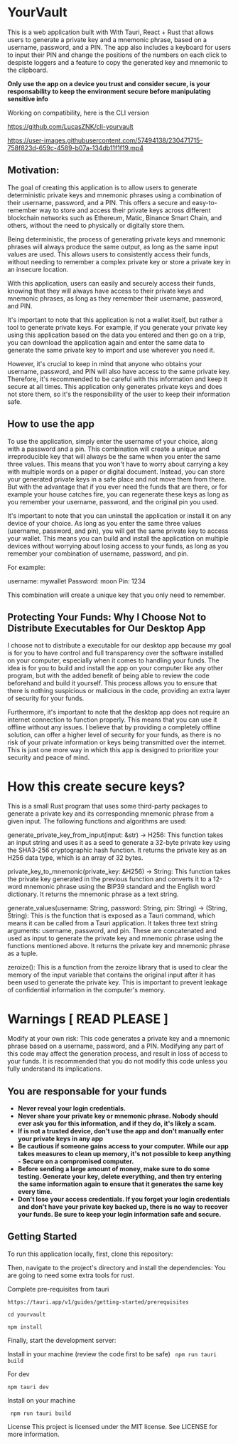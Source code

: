 # YourVault

This is a web application built with With Tauri, React + Rust that allows users to generate a private key and a mnemonic phrase, based on a username, password, and a PIN. The app also includes a keyboard for users to input their PIN and change the positions of the numbers on each click to despiste loggers and a feature to copy the generated key and mnemonic to the clipboard.

**Only use the app on a device you trust and consider secure, is your responsability to keep the environment secure before manipulating sensitive info**


Working on compatibility, here is the CLI version

https://github.com/LucasZNK/cli-yourvault

https://user-images.githubusercontent.com/57494138/230471715-758f823d-659c-4589-b07a-134db11f1f19.mp4

## Motivation:

The goal of creating this application is to allow users to generate deterministic private keys and mnemonic phrases using a combination of their username, password, and a PIN. This offers a secure and easy-to-remember way to store and access their private keys across different blockchain networks such as Ethereum, Matic, Binance Smart Chain, and others, without the need to physically or digitally store them.

Being deterministic, the process of generating private keys and mnemonic phrases will always produce the same output, as long as the same input values are used. This allows users to consistently access their funds, without needing to remember a complex private key or store a private key in an insecure location.

With this application, users can easily and securely access their funds, knowing that they will always have access to their private keys and mnemonic phrases, as long as they remember their username, password, and PIN.

It's important to note that this application is not a wallet itself, but rather a tool to generate private keys. For example, if you generate your private key using this application based on the data you entered and then go on a trip, you can download the application again and enter the same data to generate the same private key to import and use wherever you need it.

However, it's crucial to keep in mind that anyone who obtains your username, password, and PIN will also have access to the same private key. Therefore, it's recommended to be careful with this information and keep it secure at all times. This application only generates private keys and does not store them, so it's the responsibility of the user to keep their information safe.

## How to use the app

To use the application, simply enter the username of your choice, along with a password and a pin. This combination will create a unique and irreproducible key that will always be the same when you enter the same three values. This means that you won't have to worry about carrying a key with multiple words on a paper or digital document. Instead, you can store your generated private keys in a safe place and not move them from there. But with the advantage that if you ever need the funds that are there, or for example your house catches fire, you can regenerate these keys as long as you remember your username, password, and the original pin you used.

It's important to note that you can uninstall the application or install it on any device of your choice. As long as you enter the same three values (username, password, and pin), you will get the same private key to access your wallet. This means you can build and install the application on multiple devices without worrying about losing access to your funds, as long as you remember your combination of username, password, and pin.

For example:

username: mywallet
Password: moon
Pin: 1234

This combination will create a unique key that you only need to remember.

## Protecting Your Funds: Why I Choose Not to Distribute Executables for Our Desktop App

I choose not to distribute a executable for our desktop app because my goal is for you to have control and full transparency over the software installed on your computer, especially when it comes to handling your funds. The idea is for you to build and install the app on your computer like any other program, but with the added benefit of being able to review the code beforehand and build it yourself. This process allows you to ensure that there is nothing suspicious or malicious in the code, providing an extra layer of security for your funds.

Furthermore, it's important to note that the desktop app does not require an internet connection to function properly. This means that you can use it offline without any issues. I believe that by providing a completely offline solution, can offer a higher level of security for your funds, as there is no risk of your private information or keys being transmitted over the internet. This is just one more way in which this app is designed to prioritize your security and peace of mind.

# How this create secure keys?

This is a small Rust program that uses some third-party packages to generate a private key and its corresponding mnemonic phrase from a given input. The following functions and algorithms are used:

generate_private_key_from_input(input: &str) -> H256: This function takes an input string and uses it as a seed to generate a 32-byte private key using the SHA3-256 cryptographic hash function. It returns the private key as an H256 data type, which is an array of 32 bytes.

private_key_to_mnemonic(private_key: &H256) -> String: This function takes the private key generated in the previous function and converts it to a 12-word mnemonic phrase using the BIP39 standard and the English word dictionary. It returns the mnemonic phrase as a text string.

generate_values(username: String, password: String, pin: String) -> (String, String): This is the function that is exposed as a Tauri command, which means it can be called from a Tauri application. It takes three text string arguments: username, password, and pin. These are concatenated and used as input to generate the private key and mnemonic phrase using the functions mentioned above. It returns the private key and mnemonic phrase as a tuple.

zeroize(): This is a function from the zeroize library that is used to clear the memory of the input variable that contains the original input after it has been used to generate the private key. This is important to prevent leakage of confidential information in the computer's memory.

# Warnings [ READ PLEASE ]

Modify at your own risk: This code generates a private key and a mnemonic phrase based on a username, password, and a PIN. Modifying any part of this code may affect the generation process, and result in loss of access to your funds. It is recommended that you do not modify this code unless you fully understand its implications.

## You are responsable for your funds

- **Never reveal your login credentials.**
- **Never share your private key or mnemonic phrase. Nobody should ever ask you for this information, and if they do, it's likely a scam.**
- **If is not a trusted device, don't use the app and don't manually enter your private keys in any app**
- **Be cautious if someone gains access to your computer. While our app takes measures to clean up memory, it's not possible to keep anything - Secure on a compromised computer.**
- **Before sending a large amount of money, make sure to do some testing. Generate your key, delete everything, and then try entering the same information again to ensure that it generates the same key every time.**
- **Don't lose your access credentials. If you forget your login credentials and don't have your private key backed up, there is no way to recover your funds. Be sure to keep your login information safe and secure.**

## Getting Started

To run this application locally, first, clone this repository:

Then, navigate to the project's directory and install the dependencies: You are going to need some extra tools for rust.

Complete pre-requisites from tauri

`https://tauri.app/v1/guides/getting-started/prerequisites`

```
cd yourvault
```

```
npm install
```

Finally, start the development server:

Install in your machine (review the code first to be safe)
` npm run tauri build`

For dev

```
npm tauri dev
```

Install on your machine

` npm run tauri build`

License
This project is licensed under the MIT license. See LICENSE for more information.
